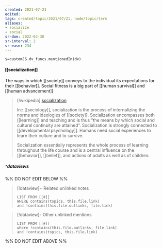 ```yaml
---
created: 2021-07-21
edited: 
tags: created/topic/2021/07/21, node/topic/term
aliases:
- socialize
- social
sr-due: 2022-03-30
sr-interval: 2
sr-ease: 234
---
```

`$=customJS.dv_funcs.mentionedIn(dv)`

#### <s class="topic-title">[[socialization]]</s>

The ways in which [[society]] conveys to the individual its expectations for their [[behavior]].
Social fitness is a big part of [[human survival]] and [[human advancement]]

> [!wikipedia] [socialization](https://en.wikipedia.org/wiki/Socialization)
> 
> In:: [[sociology]],
> socialization is the process of internalizing the norms and ideologies of [[society]]. Socialization encompasses both [[learning]] and teaching and is thus "the means by which social and cultural continuity are attained".
> Socialization is strongly connected to [[developmental psychology]]. Humans need social experiences to learn their culture and to survive. 
> 
> Socialization essentially represents the whole process of learning throughout the life course and is a central influence on the [[behavior]], [[belief]], and actions of adults as well as of children. 
> 

##### ^dataviews

%% DO NOT EDIT BELOW %%
> [!dataview]+ Related unlinked notes
> ```dataview
> LIST FROM [[#]]
> WHERE contains(topics, this.file.link)
> and !contains(this.file.outlinks, file.link)
> ```
 
> [!dataview]- Other unlinked mentions
> ```dataview
> LIST FROM [[#]]
> where !contains(this.file.outlinks, file.link)
> and !contains(topics, this.file.link)
> ```

%% DO NOT EDIT ABOVE %%